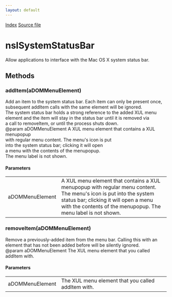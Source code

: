 ```yaml
---
layout: default
---
```

<div id='links'><a href="../index.html">Index</a>
<a href="http://dxr.mozilla.org/mozilla-central/source/widget/nsISystemStatusBar.idl">Source file</a>
</div>

# nsISystemStatusBar #
  
Allow applications to interface with the Mac OS X system status bar.  
  

## Methods ##

### addItem(aDOMMenuElement) ###
  
Add an item to the system status bar. Each item can only be present once,  
subsequent addItem calls with the same element will be ignored.  
The system status bar holds a strong reference to the added XUL menu  
element and the item will stay in the status bar until it is removed via  
a call to removeItem, or until the process shuts down.  
@param aDOMMenuElement A XUL menu element that contains a XUL menupopup  
                       with regular menu content. The menu's icon is put  
                       into the system status bar; clicking it will open  
                       a menu with the contents of the menupopup.  
                       The menu label is not shown.  
  

#### Parameters ####

<table>

<tr>
<td>aDOMMenuElement</td>
<td>A XUL menu element that contains a XUL menupopup  
                       with regular menu content. The menu's icon is put  
                       into the system status bar; clicking it will open  
                       a menu with the contents of the menupopup.  
                       The menu label is not shown.  
</td>
</tr>

</table>

### removeItem(aDOMMenuElement) ###
  
Remove a previously-added item from the menu bar. Calling this with an  
element that has not been added before will be silently ignored.  
@param aDOMMenuElement The XUL menu element that you called addItem with.  
  

#### Parameters ####

<table>

<tr>
<td>aDOMMenuElement</td>
<td>The XUL menu element that you called addItem with.  
</td>
</tr>

</table>
